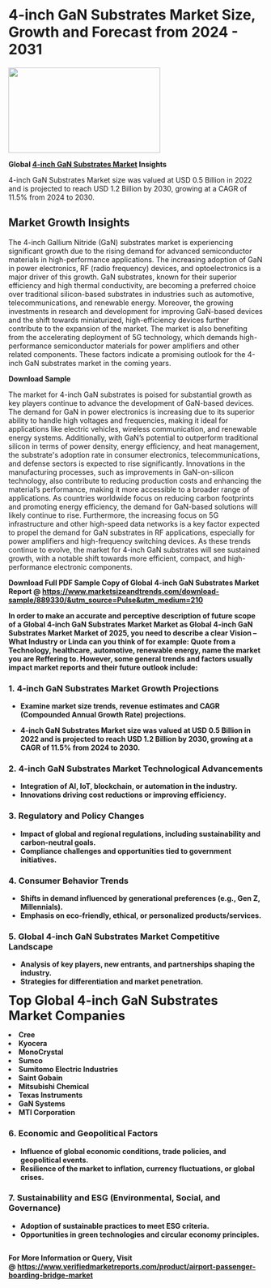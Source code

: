 <H1>4-inch GaN Substrates Market Size, Growth and Forecast from 2024 - 2031</H1><img class="aligncenter size-medium wp-image-584254" src="https://thirdeyenews.in/wp-content/uploads/2024/09/Global-Market-Research-300x168.jpeg" alt="" width="300" height="168" /><p><strong>Global&nbsp;<a href="https://www.marketsizeandtrends.com/download-sample/889330/&amp;utm_source=Pulse&amp;utm_medium=210">4-inch GaN Substrates Market</a> Insights</strong></p><p>4-inch GaN Substrates Market size was valued at USD 0.5 Billion in 2022 and is projected to reach USD 1.2 Billion by 2030, growing at a CAGR of 11.5% from 2024 to 2030.</p><p><h2>Market Growth Insights</h2> <p>The 4-inch Gallium Nitride (GaN) substrates market is experiencing significant growth due to the rising demand for advanced semiconductor materials in high-performance applications. The increasing adoption of GaN in power electronics, RF (radio frequency) devices, and optoelectronics is a major driver of this growth. GaN substrates, known for their superior efficiency and high thermal conductivity, are becoming a preferred choice over traditional silicon-based substrates in industries such as automotive, telecommunications, and renewable energy. Moreover, the growing investments in research and development for improving GaN-based devices and the shift towards miniaturized, high-efficiency devices further contribute to the expansion of the market. The market is also benefiting from the accelerating deployment of 5G technology, which demands high-performance semiconductor materials for power amplifiers and other related components. These factors indicate a promising outlook for the 4-inch GaN substrates market in the coming years.</p> <p><strong>Download Sample</strong></p> <p>The market for 4-inch GaN substrates is poised for substantial growth as key players continue to advance the development of GaN-based devices. The demand for GaN in power electronics is increasing due to its superior ability to handle high voltages and frequencies, making it ideal for applications like electric vehicles, wireless communication, and renewable energy systems. Additionally, with GaN’s potential to outperform traditional silicon in terms of power density, energy efficiency, and heat management, the substrate's adoption rate in consumer electronics, telecommunications, and defense sectors is expected to rise significantly. Innovations in the manufacturing processes, such as improvements in GaN-on-silicon technology, also contribute to reducing production costs and enhancing the material’s performance, making it more accessible to a broader range of applications. As countries worldwide focus on reducing carbon footprints and promoting energy efficiency, the demand for GaN-based solutions will likely continue to rise. Furthermore, the increasing focus on 5G infrastructure and other high-speed data networks is a key factor expected to propel the demand for GaN substrates in RF applications, especially for power amplifiers and high-frequency switching devices. As these trends continue to evolve, the market for 4-inch GaN substrates will see sustained growth, with a notable shift towards more efficient, compact, and high-performance electronic components. <p><strong></p><p><span class=""><strong>Download Full PDF Sample Copy of Global 4-inch GaN Substrates Market Report</strong> @ <a href="https://www.marketsizeandtrends.com/download-sample/889330/&amp;utm_source=Pulse&amp;utm_medium=210" target="_blank">https://www.marketsizeandtrends.com/download-sample/889330/&amp;utm_source=Pulse&amp;utm_medium=210</a></span></p><p>In order to make an accurate and perceptive description of future scope of a Global&nbsp;4-inch GaN Substrates Market Market as Global&nbsp;4-inch GaN Substrates Market Market of 2025, you need to describe a clear Vision &ndash; What Industry or Linda can you think of for example: Quote from a Technology, healthcare, automotive, renewable energy, name the market you are Reffering to. However, some general trends and factors usually impact market reports and their future outlook include:</p><h3>1.&nbsp;<strong>4-inch GaN Substrates Market Growth Projections</strong></h3><ul><li>Examine market size trends, revenue estimates and CAGR (Compounded Annual Growth Rate) projections.</li><li><p>4-inch GaN Substrates Market size was valued at USD 0.5 Billion in 2022 and is projected to reach USD 1.2 Billion by 2030, growing at a CAGR of 11.5% from 2024 to 2030.</p></li></ul><h3>2.&nbsp;<strong>4-inch GaN Substrates Market Technological Advancements</strong></h3><ul><li>Integration of AI, IoT, blockchain, or automation in the industry.</li><li>Innovations driving cost reductions or improving efficiency.</li></ul><h3>3.&nbsp;<strong>Regulatory and Policy Changes</strong></h3><ul><li>Impact of global and regional regulations, including sustainability and carbon-neutral goals.</li><li>Compliance challenges and opportunities tied to government initiatives.</li></ul><h3>4.&nbsp;<strong>Consumer Behavior Trends</strong></h3><ul><li>Shifts in demand influenced by generational preferences (e.g., Gen Z, Millennials).</li><li>Emphasis on eco-friendly, ethical, or personalized products/services.</li></ul><h3>5.&nbsp;<strong>Global 4-inch GaN Substrates Market Competitive Landscape</strong></h3><ul><li>Analysis of key players, new entrants, and partnerships shaping the industry.</li><li>Strategies for differentiation and market penetration.</li></ul><p data-pm-slice="1 1 []"><span style="color: inherit; font-family: inherit; font-size: 25px;">Top Global 4-inch GaN Substrates Market Companies</span></p><div class="" data-test-id=""><p><li>Cree</li><li> Kyocera</li><li> MonoCrystal</li><li> Sumco</li><li> Sumitomo Electric Industries</li><li> Saint Gobain</li><li> Mitsubishi Chemical</li><li> Texas Instruments</li><li> GaN Systems</li><li> MTI Corporation</li></p></div><h3>6.&nbsp;<strong>Economic and Geopolitical Factors</strong></h3><ul><li>Influence of global economic conditions, trade policies, and geopolitical events.</li><li>Resilience of the market to inflation, currency fluctuations, or global crises.</li></ul><h3>7.&nbsp;<strong>Sustainability and ESG (Environmental, Social, and Governance)</strong></h3><ul><li>Adoption of sustainable practices to meet ESG criteria.</li><li>Opportunities in green technologies and circular economy principles.</li></ul><h2><strong style="font-size: 14px;">For More Information or Query, Visit @&nbsp;</strong><a style="background-color: #ffffff; font-size: 14px;" href="https://www.marketsizeandtrends.com/report/4-inch-gan-substrates-market/" target="_blank">https://www.verifiedmarketreports.com/product/airport-passenger-boarding-bridge-market</a></h2>
